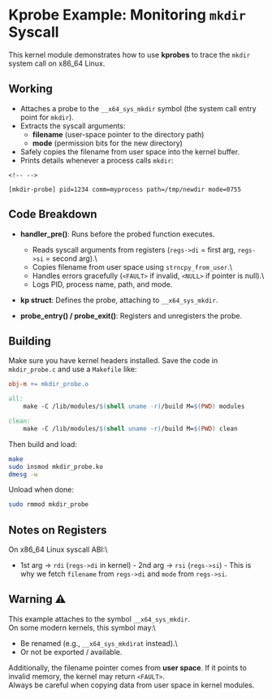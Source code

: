# Kprobe Example: Monitoring `mkdir` Syscall

This kernel module demonstrates how to use **kprobes** to trace the
`mkdir` system call on x86_64 Linux.

## Working

-   Attaches a probe to the `__x64_sys_mkdir` symbol (the system call
    entry point for `mkdir`).
-   Extracts the syscall arguments:
    -   **filename** (user-space pointer to the directory path)
    -   **mode** (permission bits for the new directory)
-   Safely copies the filename from user space into the kernel buffer.
-   Prints details whenever a process calls `mkdir`:

```{=html}
<!-- -->
```
    [mkdir-probe] pid=1234 comm=myprocess path=/tmp/newdir mode=0755

## Code Breakdown

-   **handler_pre()**: Runs before the probed function executes.

    -   Reads syscall arguments from registers (`regs->di` = first arg,
        `regs->si` = second arg).\
    -   Copies filename from user space using `strncpy_from_user`.\
    -   Handles errors gracefully (`<FAULT>` if invalid, `<NULL>` if
        pointer is null).\
    -   Logs PID, process name, path, and mode.

-   **kp struct**: Defines the probe, attaching to `__x64_sys_mkdir`.

-   **probe_entry() / probe_exit()**: Registers and unregisters the
    probe.

## Building

Make sure you have kernel headers installed. Save the code in
`mkdir_probe.c` and use a `Makefile` like:

``` makefile
obj-m += mkdir_probe.o

all:
    make -C /lib/modules/$(shell uname -r)/build M=$(PWD) modules

clean:
    make -C /lib/modules/$(shell uname -r)/build M=$(PWD) clean
```

Then build and load:

``` bash
make
sudo insmod mkdir_probe.ko
dmesg -w
```

Unload when done:

``` bash
sudo rmmod mkdir_probe
```

## Notes on Registers

On x86_64 Linux syscall ABI:\
- 1st arg → `rdi` (`regs->di` in kernel) - 2nd arg → `rsi`
(`regs->si`) - This is why we fetch `filename` from `regs->di` and
`mode` from `regs->si`.

## Warning ⚠

This example attaches to the symbol `__x64_sys_mkdir`.\
On some modern kernels, this symbol may:\
- Be renamed (e.g., `__x64_sys_mkdirat` instead).\
- Or not be exported / available.

Additionally, the filename pointer comes from **user space**. If it
points to invalid memory, the kernel may return `<FAULT>`.\
Always be careful when copying data from user space in kernel modules.

